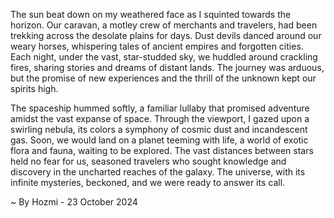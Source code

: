 
The sun beat down on my weathered face as I squinted towards the horizon. Our caravan, a motley crew of merchants and travelers, had been trekking across the desolate plains for days. Dust devils danced around our weary horses, whispering tales of ancient empires and forgotten cities. Each night, under the vast, star-studded sky, we huddled around crackling fires, sharing stories and dreams of distant lands. The journey was arduous, but the promise of new experiences and the thrill of the unknown kept our spirits high. 

The spaceship hummed softly, a familiar lullaby that promised adventure amidst the vast expanse of space. Through the viewport, I gazed upon a swirling nebula, its colors a symphony of cosmic dust and incandescent gas. Soon, we would land on a planet teeming with life, a world of exotic flora and fauna, waiting to be explored. The vast distances between stars held no fear for us, seasoned travelers who sought knowledge and discovery in the uncharted reaches of the galaxy. The universe, with its infinite mysteries, beckoned, and we were ready to answer its call. 

~ By Hozmi - 23 October 2024
